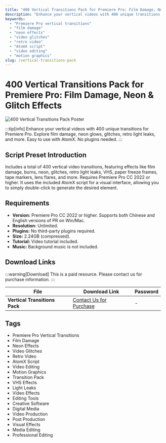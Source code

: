 ```yaml
---
title: "400 Vertical Transitions Pack for Premiere Pro: Film Damage, Neon & Glitch Effects"
description: "Enhance your vertical videos with 400 unique transitions for Premiere Pro. Explore film damage, neon glows, glitches, retro light leaks, and more. Easy to use with AtomX. No plugins needed."
keywords: 
  - "Premiere Pro vertical transitions"
  - "film damage"
  - "neon effects"
  - "video glitches"
  - "retro video"
  - "AtomX script"
  - "video editing"
  - "motion graphics"
slug: /vertical-transitions-pack
---
```


<!--Above is frontmatter Part-generate depend on content meet Google Seo, you need to balance automation efficiency with Google’s core ranking factors—especially E-E-A-T (Experience, Expertise, Authoritativeness, Trustworthiness), -->

<!--First Part-This is Title -->
# 400 Vertical Transitions Pack for Premiere Pro: Film Damage, Neon & Glitch Effects

<!--Second Part-This is First Banner -->
![400 Vertical Transitions Pack Poster](/img/VFX-Grace-Corals-Collection.jpg)

:::tip[info]
Enhance your vertical videos with 400 unique transitions for Premiere Pro. Explore film damage, neon glows, glitches, retro light leaks, and more. Easy to use with AtomX. No plugins needed.
:::

## Script Preset Introduction

Includes a total of 400 vertical video transitions, featuring effects like film damage, burns, neon, glitches, retro light leaks, VHS, paper freeze frames, tape markers, lens flares, and more. Requires Premiere Pro CC 2022 or higher. It uses the included AtomX script for a visual interface, allowing you to simply double-click to generate the desired element.

## Requirements

*   **Version:** Premiere Pro CC 2022 or higher. Supports both Chinese and English versions of PR on Win/Mac.
*   **Resolution:** Unlimited.
*   **Plugins:** No third-party plugins required.
*   **Size:** 2.24GB (compressed).
*   **Tutorial:** Video tutorial included.
*   **Music:** Background music is not included.

## Download Links
:::warning[Download]
This is a paid resource. Please contact us for purchase information.
:::

| File                       | Download Link                                                              | Password |
| -------------------------- | -------------------------------------------------------------------------- | -------- |
| **Vertical Transitions Pack** | [Contact Us for Purchase](https://wa.me/8613237610083)                     | -        |

<!-- Generate new SEO-optimized tags based on content for this part,Ensure tags align with Google's E-E-A-T principles  -->
## Tags

- Premiere Pro Vertical Transitions
- Film Damage
- Neon Effects
- Video Glitches
- Retro Video
- AtomX Script
- Video Editing
- Motion Graphics
- Transition Pack
- VHS Effects
- Light Leaks
- Video Effects
- Editing Tools
- Creative Software
- Digital Media
- Video Production
- Post Production
- Visual Effects
- Media Editing
- Professional Editing
